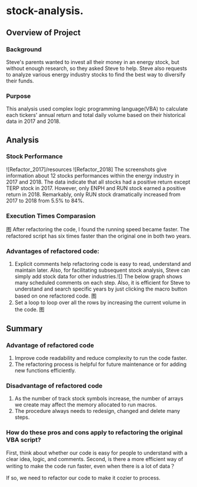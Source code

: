 # stock-analysis.

## Overview of Project
### Background
Steve's parents wanted to invest all their money in an energy stock, but without enough research, so they asked Steve to help. Steve also requests to analyze various energy industry stocks to find the best way to diversify their funds.
### Purpose
This analysis used complex logic programming language(VBA) to calculate each tickers' annual return and total daily volume based on their historical data in 2017 and 2018.  

## Analysis
### Stock Performance
![Refactor_2017]/resources
![Refactor_2018]
The screenshots give information about 12 stocks performances within the energy industry in 2017 and 2018. The data indicate that all stocks had a positive return except TERP stock in 2017. However, only ENPH and RUN stock earned a positive return in 2018. Remarkably, only RUN stock dramatically increased from 2017 to 2018 from 5.5% to 84%.

### Execution Times Comparasion
图
After refactoring the code, I found the running speed became faster. The refactored script has six times faster than the original one in both two years.


### Advantages of refactored code:
1. Explicit comments help refactoring code is easy to read, understand and maintain later. Also, for facilitating subsequent stock analysis, Steve can simply add stock data for other industries.![]
The below graph shows many scheduled comments on each step. Also, it is efficient for Steve to understand and search specific years by just clicking the macro button based on one refactored code. 图
3. Set a loop to loop over all the rows by increasing the current volume in the code. 图

## Summary
### Advantage of refactored code
1. Improve code readability and reduce complexity to run the code faster.
2. The refactoring process is helpful for future maintenance or for adding new functions efficiently.

### Disadvantage of refactored code
1. As the number of track stock symbols increase, the number of arrays we create may affect the memory allocated to run macros. 
2. The procedure always needs to redesign, changed and delete many steps.

### How do these pros and cons apply to refactoring the original VBA script?
First, think about whether our code is easy for people to understand with a clear idea, logic, and comments. Second, is there a more efficient way of writing to make the code run faster, even when there is a lot of data？

If so, we need to refactor our code to make it cozier to process. 
